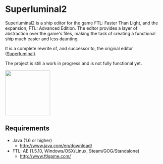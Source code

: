 Superluminal2
=============

Superluminal2 is a ship editor for the game FTL: Faster Than Light, and the expansion, FTL: Advanced Edition.
The editor provides a layer of abstraction over the game's files, making the task of creating a functional ship much easier and less daunting.

It is a complete rewrite of, and successor to, the original editor ([Superluminal](https://github.com/kartoFlane/Superluminal)).

The project is still a work in progress and is not fully functional yet.

<a href="https://raw.github.com/kartoFlane/superluminal2/master/img/ScreenShot1.png"><img src="https://raw.github.com/kartoFlane/superluminal2/master/img/ScreenShot1.png" width="145px" height="auto" /></a>

Requirements
------------
* Java (1.6 or higher)
    * http://www.java.com/en/download/
* FTL: AE (1.5.10, Windows/OSX/Linux, Steam/GOG/Standalone)
    * http://www.ftlgame.com/
